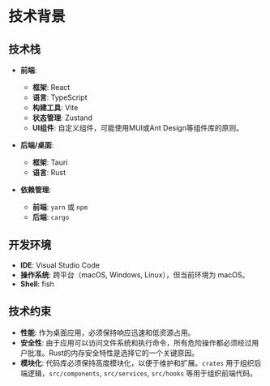 # 技术背景

## 技术栈

- **前端**:
  - **框架**: React
  - **语言**: TypeScript
  - **构建工具**: Vite
  - **状态管理**: Zustand
  - **UI组件**: 自定义组件，可能使用MUI或Ant Design等组件库的原则。

- **后端/桌面**:
  - **框架**: Tauri
  - **语言**: Rust

- **依赖管理**:
  - **前端**: `yarn` 或 `npm`
  - **后端**: `cargo`

## 开发环境

- **IDE**: Visual Studio Code
- **操作系统**: 跨平台（macOS, Windows, Linux），但当前环境为 macOS。
- **Shell**: fish

## 技术约束

- **性能**: 作为桌面应用，必须保持响应迅速和低资源占用。
- **安全性**: 由于应用可以访问文件系统和执行命令，所有危险操作都必须经过用户批准。Rust的内存安全特性是选择它的一个关键原因。
- **模块化**: 代码库必须保持高度模块化，以便于维护和扩展。`crates` 用于组织后端逻辑，`src/components`, `src/services`, `src/hooks` 等用于组织前端代码。
